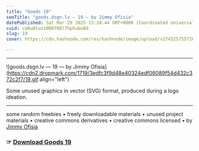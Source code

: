 ```yaml
---
title: "Goods 19"
seoTitle: "goods.dsgn.lv — 19 — by Jimmy Ofisia"
datePublished: Sat Mar 29 2025 13:24:44 GMT+0000 (Coordinated Universal Time)
cuid: cm8u8tuzx000708l7hphubo8d
slug: 19
cover: https://cdn.hashnode.com/res/hashnode/image/upload/v1743257557268/72de9916-1abb-425a-afee-b8895088e136.png

---
```


---

![goods.dsgn.lv — 19 — by Jimmy Ofisia](https://cdn2.dropmark.com/1719/3edfc3f9d48e40324edf06089f54d432c372c2f7/19.gif align="left")

Some unused graphics in vector (SVG) format, produced during a logo ideation.

---

some random freebies • freely downloadable materials • unused project materials • creative commons derivatives • creative commons licensed • by [Jimmy Ofisia](https://dsgn.lv)

### ☞ [**Download** **Goods 19**](https://folder.dsgn.lv/b/goods19)